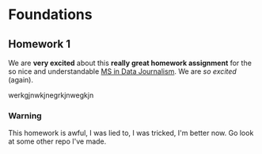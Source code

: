 # Foundations

## Homework 1

We are **very excited** about this **really great homework assignment** for the so nice and understandable [MS in Data Journalism](https://journalism.columbia.edu/data). We are *so excited* (again).

werkgjnwkjnegrkjnwegkjn

### Warning

This homework is awful, I was lied to, I was tricked, I'm better now. Go look at some other repo I've made.